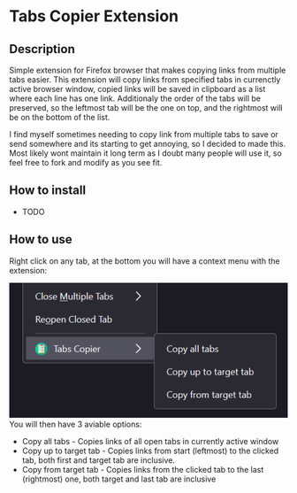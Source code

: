 # Tabs Copier Extension

## Description
Simple extension for Firefox browser that makes copying links from multiple tabs easier. This extension will copy links from specified tabs in currenctly active browser window, copied links will be saved in clipboard as a list where each line has one link. Additionaly the order of the tabs will be preserved, so the leftmost tab will be the one on top, and the rightmost will be on the bottom of the list.

I find myself sometimes needing to copy link from multiple tabs to save or send somewhere and its starting to get annoying, so I decided to made this. Most likely wont maintain it long term as I doubt many people will use it, so feel free to fork and modify as you see fit.


## How to install
- TODO

## How to use
Right click on any tab, at the bottom you will have a context menu with the extension:

![menu_image](images/menu.PNG)
You will then have 3 aviable options:
- Copy all tabs - Copies links of all open tabs in currently active window
- Copy up to target tab - Copies links from start (leftmost) to the clicked tab, both first and target tab are inclusive.
- Copy from target tab - Copies links from the clicked tab to the last (rightmost) one, both target and last tab are inclusive
